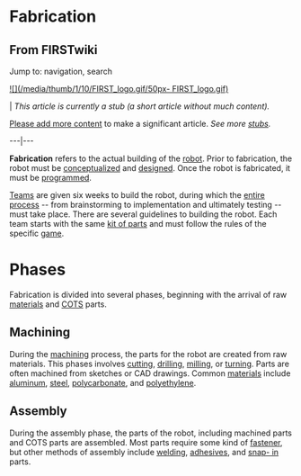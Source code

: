 # Fabrication

## From FIRSTwiki

Jump to: navigation, search

[![](/media/thumb/1/10/FIRST_logo.gif/50px-
FIRST_logo.gif)](Image:FIRST_logo.gif)

| _This article is currently a stub (a short article without much content)._

[Please add more content](http://www.firstwiki.net/index.php?title=Fabrication&action=edit "http://www.firstwiki.net/index.php?title=Fabrication&action=edit") to make a significant article. _See more [stubs](Special:Shortpages "Special:Shortpages")._

---|---

**Fabrication** refers to the actual building of the [robot](Robot "Robot"). Prior to fabrication, the robot must be [conceptualized](/index.php?title=Analyzing_the_game&action=edit "Analyzing the game") and [designed](/index.php?title=Designing_the_robot&action=edit "Designing the robot"). Once the robot is fabricated, it must be [programmed](Programming "Programming").

[Teams](FIRST_Robotics_Team "FIRST Robotics Team") are given six weeks to build the robot, during which the [entire process](/index.php?title=Entire_process&action=edit "Entire process") -- from brainstorming to implementation and ultimately testing -- must take place. There are several guidelines to building the robot. Each team starts with the same [kit of parts](Kit_of_parts "Kit of parts") and must follow the rules of the specific [game](FRC_Games "FRC Games").

# Phases

Fabrication is divided into several phases, beginning with the arrival of raw [materials](/index.php?title=Materials&action=edit "Materials") and [COTS](/index.php?title=COTS&action=edit "COTS") parts.

## Machining

During the [machining](/index.php?title=Machining&action=edit "Machining") process, the parts for the robot are created from raw materials. This phases involves [cutting](/index.php?title=Cutting&action=edit "Cutting"), [drilling](/index.php?title=Drilling&action=edit "Drilling"), [milling](Mill "Mill"), or [turning](Lathe "Lathe"). Parts are often machined from sketches or CAD drawings. Common [materials](/index.php?title=Materials&action=edit "Materials") include [aluminum](Aluminum "Aluminum"), [steel](Steel "Steel"), [polycarbonate](Polycarbonate "Polycarbonate"), and [polyethylene](/index.php?title=Polyethylene&action=edit "Polyethylene").

## Assembly

During the assembly phase, the parts of the robot, including machined parts and COTS parts are assembled. Most parts require some kind of [fastener](/index.php?title=Fasteners&action=edit "Fasteners"), but other methods of assembly include [welding](Welding "Welding"), [adhesives](/index.php?title=Adhesives&action=edit "Adhesives"), and [snap- in](/index.php?title=Snap-in&action=edit "Snap-in") parts.
